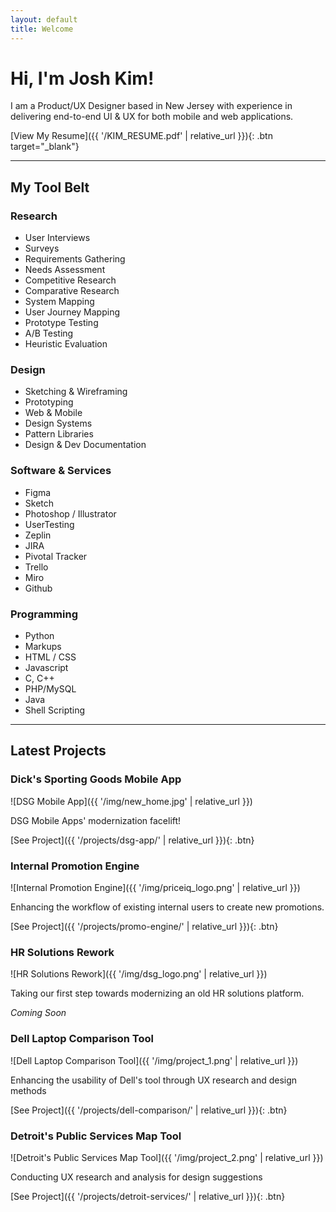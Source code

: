 ```yaml
---
layout: default
title: Welcome
---
```


# Hi, I'm Josh Kim!

I am a Product/UX Designer based in New Jersey with experience in delivering end-to-end UI & UX for both mobile and web applications.

[View My Resume]({{ '/KIM_RESUME.pdf' | relative_url }}){: .btn target="_blank"}

---

## My Tool Belt

### Research
- User Interviews
- Surveys
- Requirements Gathering
- Needs Assessment
- Competitive Research
- Comparative Research
- System Mapping
- User Journey Mapping
- Prototype Testing
- A/B Testing
- Heuristic Evaluation

### Design
- Sketching & Wireframing
- Prototyping
- Web & Mobile
- Design Systems
- Pattern Libraries
- Design & Dev Documentation

### Software & Services
- Figma
- Sketch
- Photoshop / Illustrator
- UserTesting
- Zeplin
- JIRA
- Pivotal Tracker
- Trello
- Miro
- Github

### Programming
- Python
- Markups
- HTML / CSS
- Javascript
- C, C++
- PHP/MySQL
- Java
- Shell Scripting

---

## Latest Projects

### Dick's Sporting Goods Mobile App
![DSG Mobile App]({{ '/img/new_home.jpg' | relative_url }})

DSG Mobile Apps' modernization facelift!

[See Project]({{ '/projects/dsg-app/' | relative_url }}){: .btn}

### Internal Promotion Engine
![Internal Promotion Engine]({{ '/img/priceiq_logo.png' | relative_url }})

Enhancing the workflow of existing internal users to create new promotions.

[See Project]({{ '/projects/promo-engine/' | relative_url }}){: .btn}

### HR Solutions Rework
![HR Solutions Rework]({{ '/img/dsg_logo.png' | relative_url }})

Taking our first step towards modernizing an old HR solutions platform.

*Coming Soon*

### Dell Laptop Comparison Tool
![Dell Laptop Comparison Tool]({{ '/img/project_1.png' | relative_url }})

Enhancing the usability of Dell's tool through UX research and design methods

[See Project]({{ '/projects/dell-comparison/' | relative_url }}){: .btn}

### Detroit's Public Services Map Tool
![Detroit's Public Services Map Tool]({{ '/img/project_2.png' | relative_url }})

Conducting UX research and analysis for design suggestions

[See Project]({{ '/projects/detroit-services/' | relative_url }}){: .btn} 